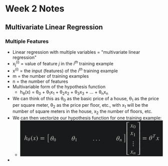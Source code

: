 # Week 2 Notes

## Multivariate Linear Regression

### Multiple Features
- Linear regression with multiple variables = "multivariate linear regression"
- x<sub>j</sub><sup>(i)</sup> = value of feature <i>j</i> in the <i>i<sup>th</sup></i> training example
- x<sup>(i)</sup> = the input (features) of the <i>i<sup>th</sup></i> training example
- m = the number of training examples
- n = the number of features
- Multivariable form of the hypothesis function
  - h<sub>&theta;</sub>(x) = &theta;<sub>0</sub> + &theta;<sub>1</sub>x<sub>1</sub> + &theta;<sub>2</sub>x<sub>2</sub> + &theta;<sub>3</sub>x<sub>3</sub> + ... + &theta;<sub>n</sub>x<sub>n</sub>
- We can think of this as &theta;<sub>0</sub> as the basic price of a house, &theta;<sub>1</sub> as the price per square meter, &theta;<sub>2</sub> as the price per floor, etc., with x<sub>1</sub> will be the number of square meters in the house, x<sub>2</sub> the number of floors, etc.
- We can then vectorize our hypothesis function for one training example:
  - ![Hypothesis Function Vectorized](images/hypothesis_vectorization.png)
- 